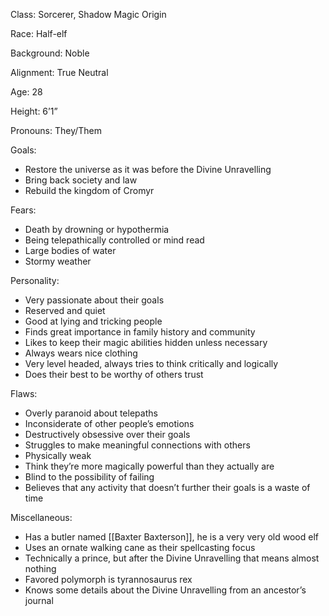 
Class: Sorcerer, Shadow Magic Origin

Race: Half-elf

Background: Noble

Alignment: True Neutral

Age: 28

Height: 6’1”

Pronouns: They/Them

Goals:

- Restore the universe as it was before the Divine Unravelling
- Bring back society and law  
- Rebuild the kingdom of Cromyr

Fears:

- Death by drowning or hypothermia
- Being telepathically controlled or mind read
- Large bodies of water
- Stormy weather

Personality:

- Very passionate about their goals
- Reserved and quiet
- Good at lying and tricking people
- Finds great importance in family history and community
- Likes to keep their magic abilities hidden unless necessary
- Always wears nice clothing
- Very level headed, always tries to think critically and logically
- Does their best to be worthy of others trust

Flaws:

- Overly paranoid about telepaths
- Inconsiderate of other people’s emotions
- Destructively obsessive over their goals
- Struggles to make meaningful connections with others
- Physically weak
- Think they’re more magically powerful than they actually are
- Blind to the possibility of failing
- Believes that any activity that doesn’t further their goals is a waste of time
   
Miscellaneous:

- Has a butler named [[Baxter Baxterson]], he is a very very old wood elf
- Uses an ornate walking cane as their spellcasting focus
- Technically a prince, but after the Divine Unravelling that means almost nothing
- Favored polymorph is tyrannosaurus rex
- Knows some details about the Divine Unravelling from an ancestor’s journal
